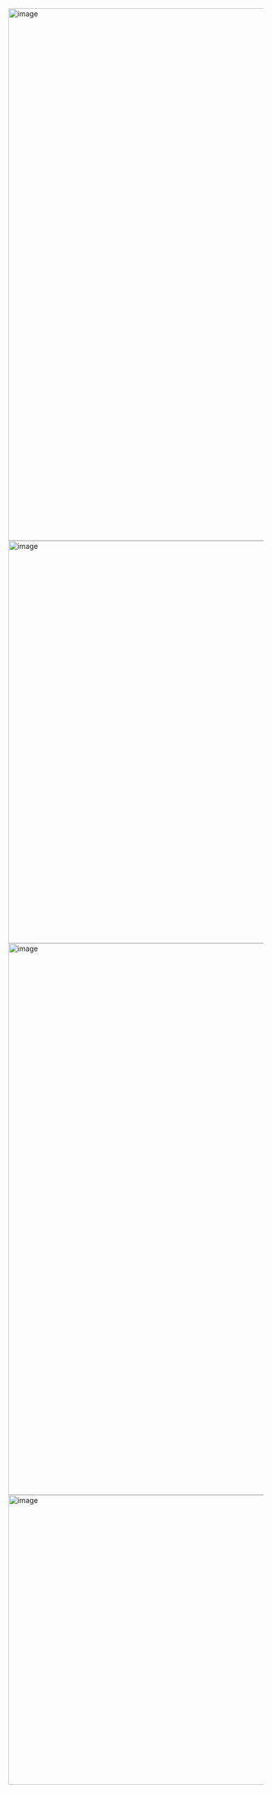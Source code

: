 <img width="1478" height="1049" alt="image" src="https://github.com/user-attachments/assets/73a8e87a-b557-4603-9e69-89bb5359812a" />


<img width="1587" height="793" alt="image" src="https://github.com/user-attachments/assets/caee10f3-a8d4-4c90-b86c-9abdc9eb83c5" />


<img width="1137" height="1087" alt="image" src="https://github.com/user-attachments/assets/102328dd-8a17-4107-b6a0-b14e9c67b18b" />


<img width="1317" height="571" alt="image" src="https://github.com/user-attachments/assets/374d8882-890b-4d26-9594-492befe45a92" />

